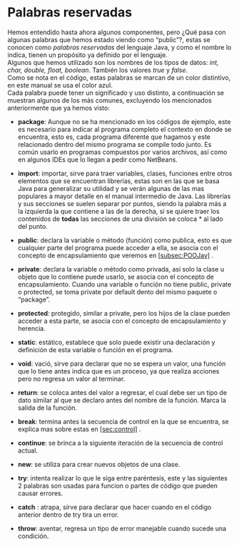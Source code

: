 # Palabras reservadas

Hemos entendido hasta ahora algunos componentes, pero ¿Qué pasa con
algunas palabras que hemos estado viendo como “public”?, estas se
conocen como *palabras reservadas* del lenguaje Java, y como el nombre
lo indica, tienen un propósito ya definido por el lenguaje.  
Algunos que hemos utilizado son los nombres de los tipos de datos: *int,
char, double, float, boolean*. También los valores *true* y *false*.  
Como se nota en el código, estas palabras se marcan de un color
distintivo, en este manual se usa el color azul.  
Cada palabra puede tener un significado y uso distinto, a continuación
se muestran algunos de los más comunes, excluyendo los mencionados
anteriormente que ya hemos visto:

 - **package**: Aunque no se ha mencionado en los códigos de ejemplo,
    este es necesario para indicar al programa completo el contexto en
    donde se encuentra, esto es, cada programa diferente que hagamos y
    este relacionado dentro del mismo programa se compile todo junto. Es
    común usarlo en programas compuestos por varios archivos, así como
    en algunos IDEs que lo llegan a pedir como NetBeans.

  - **import**: importar, sirve para traer variables, clases, funciones
    entre otros elementos que se encuentran librerías, estas son en las
    que se basa Java para generalizar su utilidad y se verán algunas de
    las mas populares a mayor detalle en el manual intermedio de Java.
    Las librerías y sus secciones se suelen separar por puntos, siendo
    la palabra más a la izquierda la que contiene a las de la derecha,
    si se quiere traer los contenidos de **todas** las secciones de una
    división se coloca \* al lado del punto.

  - **public**: declara la variable o método (función) como publica,
    esto es que cualquier parte del programa puede acceder a ella, se
    asocia con el concepto de encapsulamiento que veremos en
    [\[subsec:POOJav\]](#subsec:POOJav) .

  - **private**: declara la variable o método como privada, así solo la
    clase u objeto que lo contiene puede usarlo, se asocia con el
    concepto de encapsulamiento. Cuando una variable o función no tiene
    public, private o protected, se toma private por default dento del
    mismo paquete o “package”.

  - **protected**: protegido, similar a private, pero los hijos de la
    clase pueden acceder a esta parte, se asocia con el concepto de
    encapsulamiento y herencia.

  - **static**: estático, establece que solo puede existir una
    declaración y definición de esta variable o función en el programa.

  - **void**: vació, sirve para declarar que no se espera un valor, una
    función que lo tiene antes indica que es un proceso, ya que realiza
    acciones pero no regresa un valor al terminar.

  - **return**: se coloca antes del valor a regresar, el cual debe ser
    un tipo de dato similar al que se declaro antes del nombre de la
    función. Marca la salida de la función.

  - **break**: termina antes la secuencia de control en la que se
    encuentra, se explica mas sobre estas en
    [\[sec:control\]](#sec:control) .

  - **continue**: se brinca a la siguiente iteración de la secuencia de
    control actual.

  - **new**: se utiliza para crear nuevos objetos de una clase.

  - **try**: intenta realizar lo que le siga entre paréntesis, este y
    las siguientes 2 palabras son usadas para funcion o partes de código
    que pueden causar errores.

  - **catch** : atrapa, sirve para declarar que hacer cuando en el
    código anterior dentro de try tira un error.

  - **throw**: aventar, regresa un tipo de error manejable cuando sucede
    una condición.
